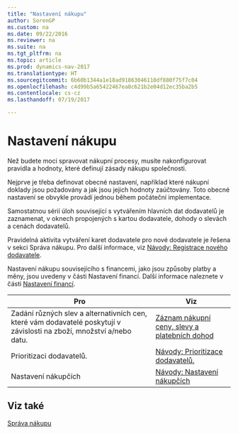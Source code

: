 ```yaml
---
title: "Nastavení nákupu"
author: SorenGP
ms.custom: na
ms.date: 09/22/2016
ms.reviewer: na
ms.suite: na
ms.tgt_pltfrm: na
ms.topic: article
ms.prod: dynamics-nav-2017
ms.translationtype: HT
ms.sourcegitcommit: 6b60b1344a1e18ad91863046110df880f75f7c04
ms.openlocfilehash: c4d99b5a65422467ea8c621b2e04d12ec35ba2b5
ms.contentlocale: cs-cz
ms.lasthandoff: 07/19/2017

---
```


# <a name="set-up-purchasing"></a>Nastavení nákupu
Než budete moci spravovat nákupní procesy, musíte nakonfigurovat pravidla a hodnoty, které definují zásady nákupu společnosti.

Nejprve je třeba definovat obecné nastavení, například které nákupní doklady jsou požadovány a jak jsou jejich hodnoty zaúčtovány. Toto obecné nastavení se obvykle provádí jednou během počáteční implementace.

Samostatnou sérií úloh související s vytvářením hlavních dat dodavatelů je zaznamenat, v oknech propojených s kartou dodavatele, dohody o slevách a cenách dodavatelů.

Pravidelná aktivita vytváření karet dodavatele pro nové dodavatele je řešena v sekci Správa nákupu. Pro další informace, viz [Návody: Registrace nového dodavatele](purchasing-how-register-new-vendors.md).

Nastavení nákupu souvisejícího s financemi, jako jsou způsoby platby a měny, jsou uvedeny v části Nastavení financí. Další informace naleznete v části [Nastavení financí](finance-setup-finance.md).

|Pro |Viz |
|---|----|
|Zadání různých slev a alternativních cen, které vám dodavatelé poskytují v závislosti na zboží, množství a/nebo datu.|[Záznam nákupní ceny, slevy a platebních dohod](purchasing-how-record-purchase-price-discount-payment-agreements.md)|
|Prioritizaci dodavatelů.|[Návody: Prioritizace dodavatelů.](purchasing-how-prioritize-vendors.md)|
|Nastavení nákupčích|[Návody: Nastavení nákupčích](purchasing-how-setup-purchasers.md)|

## <a name="see-also"></a>Viz také
[Správa nákupu](purchasing-manage-purchasing.md)

